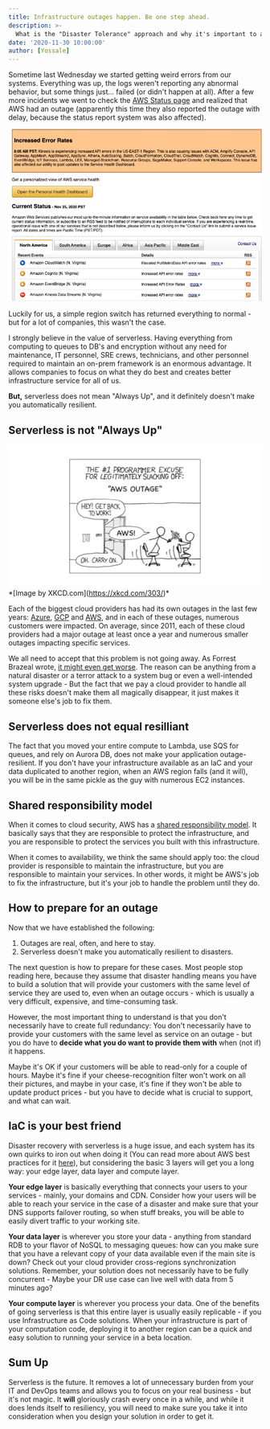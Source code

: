 ```yaml
---
title: Infrastructure outages happen. Be one step ahead.
description: >-
  What is the "Disaster Tolerance" approach and why it's important to adopt it before the next crash arrives. Here's our take on the last AWS outage.
date: '2020-11-30 10:00:00'
author: [Yossale]
---
```


Sometime last Wednesday we started getting weird errors from our systems. Everything was up, the logs weren't reporting any abnormal behavior, but some things just... failed (or didn't happen at all). After a few more incidents we went to check the [AWS Status page](https://status.aws.amazon.com/) and realized that AWS had an outage (apparently this time they also reported the outage with delay, because the status report system was also affected).

![AWS Status Report](/assets/images/2020-11-30-infrastructure-outages-happen-be-one-step-ahead/aws-outage-status.jpeg)

Luckily for us, a simple region switch has returned everything to normal - but for a lot of companies, this wasn't the case.

I strongly believe in the value of serverless. Having everything from computing to queues to DB's and encryption without any need for maintenance, IT personnel, SRE crews, technicians, and other personnel required to maintain an on-prem framework is an enormous advantage. It allows companies to focus on what they do best and creates better infrastructure service for all of us.

**But,** serverless does not mean "Always Up", and it definitely doesn't make you automatically resilient.

## Serverless is not "Always Up"

![AWS Outage](/assets/images/2020-11-30-infrastructure-outages-happen-be-one-step-ahead/aws-outage-comics.png "https://xkcd.com/303/")*[Image by XKCD.com](https://xkcd.com/303/)*

Each of the biggest cloud providers has had its own outages in the last few years: [Azure](https://status.azure.com/en-us/status/history/), [GCP](https://status.cloud.google.com/summary) and [AWS](https://aws.amazon.com/premiumsupport/technology/pes/), and in each of these outages, numerous customers were impacted. On average, since 2011, each of these cloud providers had a major outage at least once a year and numerous smaller outages impacting specific services.

We all need to accept that this problem is not going away. As Forrest Brazeal wrote, [it might even get worse](https://cloudirregular.substack.com/p/the-cold-reality-of-the-kinesis-incident). The reason can be anything from a natural disaster or a terror attack to a system bug or even a well-intended system upgrade - But the fact that we pay a cloud provider to handle all these risks doesn't make them all magically disappear, it just makes it someone else's job to fix them.

## Serverless does not equal resilliant

The fact that you moved your entire compute to Lambda, use SQS for queues, and rely on Aurora DB, does not make your application outage-resilient. If you don't have your infrastructure available as an IaC and your data duplicated to another region, when an AWS region falls (and it will), you will be in the same pickle as the guy with numerous EC2 instances.

## Shared responsibility model

When it comes to cloud security, AWS has a [shared responsibility model](https://aws.amazon.com/compliance/shared-responsibility-model/). It basically says that they are responsible to protect the infrastructure, and you are responsible to protect the services you built with this infrastructure.

When it comes to availability, we think the same should apply too: the cloud provider is responsible to maintain the infrastructure, but you are responsible to maintain your services. In other words, it might be AWS's job to fix the infrastructure, but it's your job to handle the problem until they do.

## How to prepare for an outage
Now that we have established the following:

1. Outages are real, often, and here to stay.
2. Serverless doesn't make you automatically resilient to disasters.

The next question is how to prepare for these cases.
Most people stop reading here, because they assume that disaster handling means you have to build a solution that will provide your customers with the same level of service they are used to, even when an outage occurs - which is usually a very difficult, expensive, and time-consuming task.

However, the most important thing to understand is that you don't necessarily have to create full redundancy: You don't necessarily have to provide your customers with the same level as service on an outage - but you do have to **decide what you do want to provide them with** when (not if) it happens.

Maybe it's OK if your customers will be able to read-only for a couple of hours. Maybe it's fine if your cheese-recognition filter won't work on all their pictures, and maybe in your case, it's fine if they won't be able to update product prices - but you have to decide what is crucial to support, and what can wait.

## IaC is your best friend

Disaster recovery with serverless is a huge issue, and each system has its own quirks to iron out when doing it (You can read more about AWS best practices for it [here](https://docs.aws.amazon.com/wellarchitected/latest/serverless-applications-lens/wellarchitected-serverless-applications-lens.pdf#welcome)), but considering the basic 3 layers will get you a long way: your edge layer, data layer and compute layer.

**Your edge layer** is basically everything that connects your users to your services - mainly, your domains and CDN. Consider how your users will be able to reach your service in the case of a disaster and make sure that your DNS supports failover routing, so when stuff breaks, you will be able to easily divert traffic to your working site.

**Your data layer** is wherever you store your data - anything from standard RDB to your flavor of NoSQL to messaging queues: how can you make sure that you have a relevant copy of your data available even if the main site is down? Check out your cloud provider cross-regions synchronization solutions. Remember, your solution does not necessarily have to be fully concurrent -  Maybe your DR use case can live well with data from 5 minutes ago?

**Your compute layer** is wherever you process your data. One of the benefits of going serverless is that this entire layer is usually easily replicable - if you use Infrastructure as Code solutions. When your infrastructure is part of your computation code, deploying it to another region can be a quick and easy solution to running your service in a beta location. 

## Sum Up

Serverless is the future. It removes a lot of unnecessary burden from your IT and DevOps teams and allows you to focus on your real business - but it's not magic. It **will** gloriously crash every once in a while, and while it does lends itself to resiliency, you will need to make sure you take it into consideration when you design your solution in order to get it.
